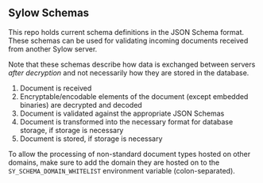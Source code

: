 ## Sylow Schemas

This repo holds current schema definitions in the JSON Schema format. These schemas can be used for validating incoming documents received from another Sylow server.

Note that these schemas describe how data is exchanged between servers *after decryption* and not necessarily how they are stored in the database.

1. Document is received
2. Encryptable/encodable elements of the document (except embedded binaries) are decrypted and decoded
3. Document is validated against the appropriate JSON Schemas
4. Document is transformed into the necessary format for database storage, if storage is necessary
5. Document is stored, if storage is necessary

To allow the processing of non-standard document types hosted on other domains, make sure to add the domain they are hosted on to the `SY_SCHEMA_DOMAIN_WHITELIST` environment variable (colon-separated).
